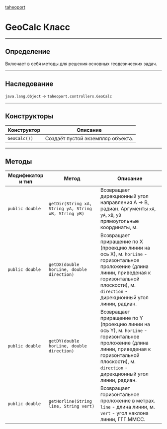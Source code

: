 
[taheoport](https://github.com/AndrewNizovkin/Taheoport/blob/main/README.md)

# GeoCalc Класс

---

## Определение

Включает в себя методы для решения основных геодезических задач.

---

## Наследование

`java.lang.Object` -> `taheoport.controllers.GeoCalc`

---

## Конструкторы

Конструктор | Описание
--- | ---
`GeoCalc())`| Создаёт пустой экземпляр объекта.

---

## Методы

Модификатор и тип | Метод | Описание
--- | --- | ---
`public double` | `getDir(String xA, String yA, String xB, String yB)` |  Возвращает дирекционный угол направления A -> B, радиан. Аргументы `xA`, `yA`, `xB`, `yB` прямоугольные координаты, м.
`public double` | `getDX(double horLine, double direction)` |  Возвращает приращение по X (проекцию линии на ось X), м. `horLine` - горизонтальное проложение (длина линии, приведеная к горизонтальной плоскости), м. `direction` - дирекционный угол линии, радиан. 
`public double` | `getDY(double horLine, double direction)` |  Возвращает приращение по Y (проекцию линии на ось Y), м. `horLine` - горизонтальное проложение (длина линии, приведеная к горизонтальной плоскости), м. `direction` - дирекционный угол линии, радиан.
`public double` | `getHorline(String line, String vert)` |  Возвращает горизонтальное проложение в метрах. `line` - длина линии, м. `vert` - угол наклона линии, ГГГ.ММСС.
